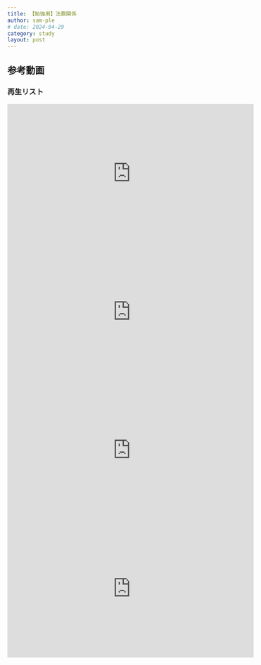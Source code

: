 ```yaml
---
title: 【勉強用】法務関係
author: sam-ple
# date: 2024-04-29
category: study
layout: post
---
```


## 参考動画

### 再生リスト

<div class="youtube">
<iframe width="560" height="315" src="https://www.youtube.com/embed/videoseries?si=xGQjMRADdkFthadt&amp;list=PL5aDn2LxlBdFNScYyRl6Coy-_migoXbXv" title="YouTube video player" frameborder="0" allow="accelerometer; autoplay; clipboard-write; encrypted-media; gyroscope; picture-in-picture; web-share" referrerpolicy="strict-origin-when-cross-origin" allowfullscreen></iframe>
</div>

<div class="youtube">
<iframe width="560" height="315" src="https://www.youtube.com/embed/videoseries?si=4rwjfe1sYIEkrQMU&amp;list=PL5aDn2LxlBdFSZzEFzZjYUqMJD8_frU-O" title="YouTube video player" frameborder="0" allow="accelerometer; autoplay; clipboard-write; encrypted-media; gyroscope; picture-in-picture; web-share" referrerpolicy="strict-origin-when-cross-origin" allowfullscreen></iframe>
</div>

<div class="youtube">
<iframe width="560" height="315" src="https://www.youtube.com/embed/videoseries?si=1WawgU6j8skWOcbH&amp;list=PL5aDn2LxlBdFBFLu8p310GnNuCkdLeezm" title="YouTube video player" frameborder="0" allow="accelerometer; autoplay; clipboard-write; encrypted-media; gyroscope; picture-in-picture; web-share" referrerpolicy="strict-origin-when-cross-origin" allowfullscreen></iframe>
</div>

<div class="youtube">
<iframe width="560" height="315" src="https://www.youtube.com/embed/videoseries?si=yxGbtYgXG2BdIPxf&amp;list=PL5aDn2LxlBdGBNYQlbjHy9HbwpbF4WRyp" title="YouTube video player" frameborder="0" allow="accelerometer; autoplay; clipboard-write; encrypted-media; gyroscope; picture-in-picture; web-share" referrerpolicy="strict-origin-when-cross-origin" allowfullscreen></iframe>
</div>
